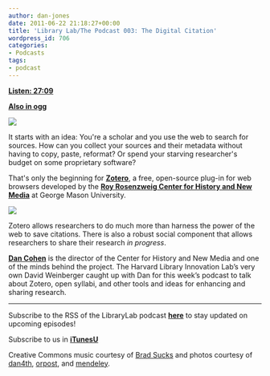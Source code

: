 ```yaml
---
author: dan-jones
date: 2011-06-22 21:18:27+00:00
title: 'Library Lab/The Podcast 003: The Digital Citation'
wordpress_id: 706
categories:
- Podcasts
tags:
- podcast
---
```


[**Listen: 27:09**](http://librarylab.law.harvard.edu/blog/wp-content/uploads/podcast/2011-06-20_dancohen.mp3)

[**Also in ogg**](http://librarylab.law.harvard.edu/blog/wp-content/uploads/podcast/2011-06-20_dancohen.ogg)

![](http://farm5.static.flickr.com/4070/5133979718_9ba39f8b38.jpg)

It starts with an idea: You're a scholar and you use the web to search for sources. How can you collect your sources and their metadata without having to copy, paste, reformat? Or spend your starving researcher's budget on some proprietary software?

That's only the beginning for [**Zotero**](http://www.zotero.org/), a free, open-source plug-in for web browsers developed by the [**Roy Rosenzweig Center for History and New Media**](http://chnm.gmu.edu/) at George Mason University.

![](http://farm3.static.flickr.com/2550/4089542428_f25bb4669e_o.jpg)

Zotero allows researchers to do much more than harness the power of the web to save citations. There is also a robust social component that allows researchers to share their research _in progress_.

[**Dan Cohen**](http://www.dancohen.org/bio/) is the director of the Center for History and New Media and one of the minds behind the project. The Harvard Library Innovation Lab’s very own David Weinberger caught up with Dan for this week’s podcast to talk about Zotero, open syllabi, and other tools and ideas for enhancing and sharing research.

___

Subscribe to the RSS of the LibraryLab podcast [**here**](http://librarylab.law.harvard.edu/blog/category/podcast/) to stay updated on upcoming episodes!

Subscribe to us in [**iTunesU**](http://itunes.apple.com/WebObjects/MZStore.woa/wa/viewPodcast?id=457060447)

Creative Commons music courtesy of [Brad Sucks](http://www.bradsucks.net/albums/guess-whos-a-mess/) and photos courtesy of [dan4th](http://www.flickr.com/photos/dan4th/5133979718/sizes/l/in/photostream/), [orpost](http://www.flickr.com/photos/orpost/3593857226/sizes/l/in/photostream/), and [mendeley](http://www.flickr.com/photos/mendeley/4089542428/sizes/o/in/photostream/).
